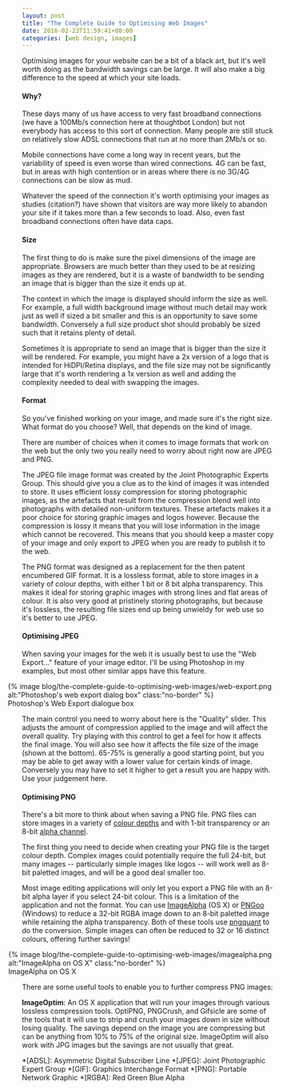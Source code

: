 ```yaml
---
layout: post
title: "The Complete Guide to Optimising Web Images"
date: 2016-02-23T11:59:41+00:00
categories: [web design, images]
---
```


Optimising images for your website can be a bit of a black art, but it's well worth doing as the bandwidth savings can be large. It will also make a big difference to the speed at which your site loads.

#### Why?

These days many of us have access to very fast broadband connections (we have a 100Mb/s connection here at thoughtbot London) but not everybody has access to this sort of connection. Many people are still stuck on relatively slow ADSL connections that run at no more than 2Mb/s or so.

Mobile connections have come a long way in recent years, but the variability of speed is even worse than wired connections. 4G can be fast, but in areas with high contention or in areas where there is no 3G/4G connections can be slow as mud.

Whatever the speed of the connection it's worth optimising your images as studies (citation?) have shown that visitors are way more likely to abandon your site if it takes more than a few seconds to load. Also, even fast broadband connections often have data caps.

<!-- more -->

#### Size

The first thing to do is make sure the pixel dimensions of the image are appropriate. Browsers are much better than they used to be at resizing images as they are rendered, but it is a waste of bandwidth to be sending an image that is bigger than the size it ends up at.

The context in which the image is displayed should inform the size as well. For example, a full width background image without much detail may work just as well if sized a bit smaller and this is an opportunity to save some bandwidth. Conversely a full size product shot should probably be sized such that it retains plenty of detail.

Sometimes it is appropriate to send an image that is bigger than the size it will be rendered. For example, you might have a 2x version of a logo that is intended for HiDPI/Retina displays, and the file size may not be significantly large that it's worth rendering a 1x version as well and adding the complexity needed to deal with swapping the images.

#### Format

So you've finished working on your image, and made sure it's the right size. What format do you choose? Well, that depends on the kind of image.

There are number of choices when it comes to image formats that work on the web but the only two you really need to worry about right now are JPEG and PNG.

The JPEG file image format was created by the Joint Photographic Experts Group. This should give you a clue as to the kind of images it was intended to store. It uses efficient lossy compression for storing photographic images, as the artefacts that result from the compression blend well into photographs with detailed non-uniform textures. These artefacts makes it a poor choice for storing graphic images and logos however. Because the compression is lossy it means that you will lose information in the image which cannot be recovered. This means that you should keep a master copy of your image and only export to JPEG when you are ready to publish it to the web.

The PNG format was designed as a replacement for the then patent encumbered GIF format. It is a lossless format, able to store images in a variety of colour depths, with either 1 bit or 8 bit alpha transparency. This makes it ideal for storing graphic images with strong lines and flat areas of colour. It is also very good at pristinely storing photographs, but because it's lossless, the resulting file sizes end up being unwieldy for web use so it's better to use JPEG.

#### Optimising JPEG

When saving your images for the web it is usually best to use the "Web Export..." feature of your image editor. I'll be using Photoshop in my examples, but most other similar apps have this feature.

<figure style="margin-left: -5.6%; margin-right: -5.7%;">
  {% image blog/the-complete-guide-to-optimising-web-images/web-export.png alt:"Photoshop's web export dialog box" class:"no-border" %}
  <figcaption>Photoshop's Web Export dialogue box</figcaption>
</figure>

The main control you need to worry about here is the "Quality" slider. This adjusts the amount of compression applied to the image and will affect the overall quality. Try playing with this control to get a feel for how it affects the final image. You will also see how it affects the file size of the image (shown at the bottom). 65-75% is generally a good starting point, but you may be able to get away with a lower value for certain kinds of image. Conversely you may have to set it higher to get a result you are happy with. Use your judgement here.

#### Optimising PNG

There's a bit more to think about when saving a PNG file. PNG files can store images in a variety of [colour depths](https://en.wikipedia.org/wiki/Color_depth) and with 1-bit transparency or an 8-bit [alpha channel](https://en.wikipedia.org/wiki/Alpha_compositing).

The first thing you need to decide when creating your PNG file is the target colour depth. Complex images could potentially require the full 24-bit, but many images -- particularly simple images like logos -- will work well as 8-bit paletted images, and will be a good deal smaller too.

Most image editing applications will only let you export a PNG file with an 8-bit alpha layer if you select 24-bit colour. This is a limitation of the application and not the format. You can use [ImageAlpha](http://pngmini.com) (OS X) or [PNGoo](http://pngquant.org/PNGoo.0.1.1.zip) (Windows) to reduce a 32-bit RGBA image down to an 8-bit paletted image while retaining the alpha transparency. Both of these tools use [pngquant](http://pngquant.org) to do the conversion. Simple images can often be reduced to 32 or 16 distinct colours, offering further savings!

<figure style="margin-left: -5.4%; margin-right: -5.5%;">
  {% image blog/the-complete-guide-to-optimising-web-images/imagealpha.png alt:"ImageAlpha on OS X" class:"no-border" %}
  <figcaption>ImageAlpha on OS X</figcaption>
</figure>

There are some useful tools to enable you to further compress PNG images:

**ImageOptim**: An OS X application that will run your images through various lossless compression tools. OptiPNG, PNGCrush, and Gifsicle are some of the tools that it will use to strip and crush your images down in size without losing quality. The savings depend on the image you are compressing but can be anything from 10% to 75% of the original size. ImageOptim will also work with JPG images but the savings are not usually that great.

*[ADSL]: Asymmetric Digital Subscriber Line
*[JPEG]: Joint Photographic Expert Group
*[GIF]: Graphics Interchange Format
*[PNG]: Portable Network Graphic
*[RGBA]: Red Green Blue Alpha
